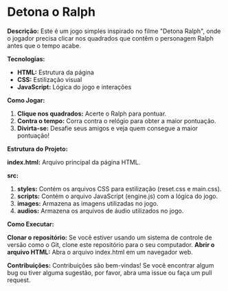 # Detona o Ralph ️

**Descrição:**
Este é um jogo simples inspirado no filme "Detona Ralph", onde o jogador precisa clicar nos quadrados que contêm o personagem Ralph antes que o tempo acabe.

**Tecnologias:**
* **HTML:** Estrutura da página
* **CSS:** Estilização visual
* **JavaScript:** Lógica do jogo e interações

**Como Jogar:**
1. **Clique nos quadrados:** Acerte o Ralph para pontuar.
2. **Contra o tempo:** Corra contra o relógio para obter a maior pontuação.
3. **Divirta-se:** Desafie seus amigos e veja quem consegue a maior pontuação!

**Estrutura do Projeto:**

**index.html:** Arquivo principal da página HTML.

**src:**

  1. **styles:** Contém os arquivos CSS para estilização (reset.css e main.css).
  2. **scripts:** Contém o arquivo JavaScript (engine.js) com a lógica do jogo.
  3. **images:** Armazena as imagens utilizadas no jogo.
  4. **audios:** Armazena os arquivos de áudio utilizados no jogo.
     





**Como Executar:**

**Clonar o repositório:** Se você estiver usando um sistema de controle de versão como o Git, clone este repositório para o seu computador.
**Abrir o arquivo HTML:** Abra o arquivo index.html em um navegador web.

**Contribuições:**
Contribuições são bem-vindas! Se você encontrar algum bug ou tiver alguma sugestão, por favor, abra uma issue ou faça um pull request. 
